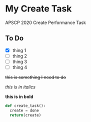 # My Create Task
APSCP 2020 Create Performance Task

## To Do
- [x] thing 1
- [ ] thing 2
- [ ] thing 3
- [ ] thing 4

~~this is something I need to do~~

*this is in italics*

**this is in bold**

```python
def create_task():
  create = done
  return(create)

